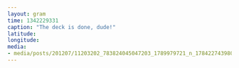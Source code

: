 ```yaml
---
layout: gram
time: 1342229331
caption: "The deck is done, dude!"
latitude: 
longitude: 
media:
- media/posts/201207/11203202_783824045047203_1789979721_n_17842274398000351.jpg
---
```

